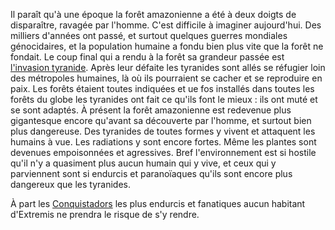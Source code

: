 Il paraît qu'à une époque la forêt amazonienne a été à deux doigts de disparaître, ravagée par l'homme. C'est difficile à imaginer aujourd'hui. Des milliers d'années ont passé, et surtout quelques guerres mondiales génocidaires, et la population humaine a fondu bien plus vite que la forêt ne fondait. Le coup final qui a rendu à la forêt sa grandeur passée est [l'invasion tyranide](La-grande-contamination). Après leur défaite les tyranides sont allés se réfugier loin des métropoles humaines, là où ils pourraient se cacher et se reproduire en paix. Les forêts étaient toutes indiquées et ue fos installés dans toutes les forêts du globe les tyranides ont fait ce qu'ils font le mieux : ils ont muté et se sont adaptés. À présent la forêt amazonienne est redevenue plus gigantesque encore qu'avant sa découverte par l'homme, et surtout bien plus dangereuse. Des tyranides de toutes formes y vivent et attaquent les humains à vue. Les radiations y sont encore fortes. Même les plantes sont devenues empoisonnées et agressives. Bref l'environnement est si hostile qu'il n'y a quasiment plus aucun humain qui y vive, et ceux qui y parviennent sont si endurcis et paranoïaques qu'ils sont encore plus dangereux que les tyranides.

À part les [Conquistadors](Conquistadors) les plus endurcis et fanatiques aucun habitant d'Extremis ne prendra le risque de s'y rendre.